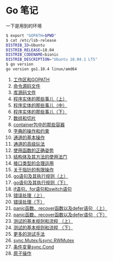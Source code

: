 # Go 笔记

一下是用到的环境

```Bash
$ export "GOPATH=$PWD"
$ cat /etc/lsb-release
DISTRIB_ID=Ubuntu
DISTRIB_RELEASE=18.04
DISTRIB_CODENAME=bionic
DISTRIB_DESCRIPTION="Ubuntu 18.04.1 LTS"
$ go version
go version go1.10.4 linux/amd64
```

1. [工作区和GOPATH](01-工作区和GOPATH.md)
2. [命令源码文件](02-commandsrc.md)
3. [库源码文件](03-libsrc.md)
4. [程序实体的那些事儿（上）](04-程序实体的那些事儿（上）.md)
5. [程序实体的那些事儿（中）](05-Program_entity-2.md)
6. [程序实体的那些事儿（下）](06-Program_entity-3.md)
7. [数组和切片](07-array_slice.md)
8. [container包中的那些容器](08-container.md)
9. [字典的操作和约束](09-map.md)
10. [通道的基本操作](10-channel-1.md)
11. [通道的高级玩法](11-channel-2.md)
12. [使用函数的正确姿势](12-func.md)
13. [结构体及其方法的使用法门](13-struct.md)
14. [接口类型的合理运用](14-interface.md)
15. [关于指针的有限操作](15-point.md)
16. [go语句及其执行规则（上）](16-goroutine-1.md)
17. [go语句及其执行规则（下）](17-goroutine-2.md)
18. [if语句、for语句和switch语句](18-if_for_switch.md)
19. [错误处理（上）](19-error-1.md)
20. [错误处理（下）](20-error-2.md)
21. [panic函数、recover函数以及defer语句 （上）](21-panic_recover_defer.md)
22. [panic函数、recover函数以及defer语句 （下）](22-panic_recover_defer-2.md)
23. [测试的基本规则和流程 （上）](23-test-1.md)
24. [测试的基本规则和流程 （下）](24-test-2.md)
25. [更多的测试手法](25-more-test.md)
26. [sync.Mutex与sync.RWMutex](26-sync.Mutex.md)
27. [条件变量sync.Cond](27-sync.Cond.md)
28. [原子操作](28-atomic.md)